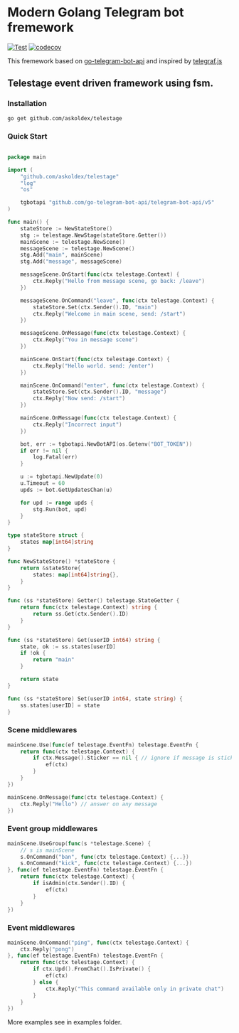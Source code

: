 # Modern Golang Telegram bot fremework
[![Test](https://github.com/askoldex/telestage/actions/workflows/test.yml/badge.svg)](https://github.com/askoldex/telestage/actions/workflows/test.yml)
[![codecov](https://codecov.io/gh/askoldex/telestage/branch/master/graph/badge.svg?token=RNHRHU3JZV)](https://codecov.io/gh/askoldex/telestage)

This fremework based on [go-telegram-bot-api](https://github.com/go-telegram-bot-api/telegram-bot-api) and inspired by [telegraf.js](https://telegraf.js.org/)

## Telestage event driven framework using fsm.

### Installation

`go get github.com/askoldex/telestage`

### Quick Start

```go

package main

import (
	"github.com/askoldex/telestage"
	"log"
	"os"

	tgbotapi "github.com/go-telegram-bot-api/telegram-bot-api/v5"
)

func main() {
	stateStore := NewStateStore()
	stg := telestage.NewStage(stateStore.Getter())
	mainScene := telestage.NewScene()
	messageScene := telestage.NewScene()
	stg.Add("main", mainScene)
	stg.Add("message", messageScene)

	messageScene.OnStart(func(ctx telestage.Context) {
		ctx.Reply("Hello from message scene, go back: /leave")
	})

	messageScene.OnCommand("leave", func(ctx telestage.Context) {
		stateStore.Set(ctx.Sender().ID, "main")
		ctx.Reply("Welcome in main scene, send: /start")
	})

	messageScene.OnMessage(func(ctx telestage.Context) {
		ctx.Reply("You in message scene")
	})

	mainScene.OnStart(func(ctx telestage.Context) {
		ctx.Reply("Hello world. send: /enter")
	})

	mainScene.OnCommand("enter", func(ctx telestage.Context) {
		stateStore.Set(ctx.Sender().ID, "message")
		ctx.Reply("Now send: /start")
	})

	mainScene.OnMessage(func(ctx telestage.Context) {
		ctx.Reply("Incorrect input")
	})

	bot, err := tgbotapi.NewBotAPI(os.Getenv("BOT_TOKEN"))
	if err != nil {
		log.Fatal(err)
	}

	u := tgbotapi.NewUpdate(0)
	u.Timeout = 60
	upds := bot.GetUpdatesChan(u)

	for upd := range upds {
		stg.Run(bot, upd)
	}
}

type stateStore struct {
	states map[int64]string
}

func NewStateStore() *stateStore {
	return &stateStore{
		states: map[int64]string{},
	}
}

func (ss *stateStore) Getter() telestage.StateGetter {
	return func(ctx telestage.Context) string {
		return ss.Get(ctx.Sender().ID)
	}
}

func (ss *stateStore) Get(userID int64) string {
	state, ok := ss.states[userID]
	if !ok {
		return "main"
	}

	return state
}

func (ss *stateStore) Set(userID int64, state string) {
	ss.states[userID] = state
}

```

### Scene middlewares

```go
mainScene.Use(func(ef telestage.EventFn) telestage.EventFn {
	return func(ctx telestage.Context) {
		if ctx.Message().Sticker == nil { // ignore if message is sticker
			ef(ctx)
		}
	}
})

mainScene.OnMessage(func(ctx telestage.Context) {
    ctx.Reply("Hello") // answer on any message
})
```

### Event group middlewares

```go
mainScene.UseGroup(func(s *telestage.Scene) {
    // s is mainScene
    s.OnCommand("ban", func(ctx telestage.Context) {...})
    s.OnCommand("kick", func(ctx telestage.Context) {...})
}, func(ef telestage.EventFn) telestage.EventFn {
    return func(ctx telestage.Context) {
        if isAdmin(ctx.Sender().ID) {
            ef(ctx)
        }
    }
})
```

### Event middlewares

```go
mainScene.OnCommand("ping", func(ctx telestage.Context) {
    ctx.Reply("pong")
}, func(ef telestage.EventFn) telestage.EventFn {
    return func(ctx telestage.Context) {
        if ctx.Upd().FromChat().IsPrivate() {
            ef(ctx)
        } else {
            ctx.Reply("This command available only in private chat")
        }
    }
})
```

More examples see in examples folder.

